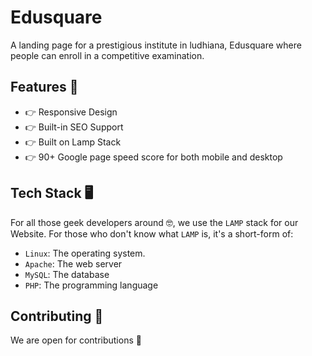 # Edusquare

A landing page for a prestigious institute in ludhiana, Edusquare where people can enroll in a competitive examination.

## Features 🔰

* 👉 Responsive Design
* 👉 Built-in SEO Support
* 👉 Built on Lamp Stack
* 👉 90+ Google page speed score for both mobile and desktop

## Tech Stack 🖥️

For all those geek developers around 🤓, we use the `LAMP` stack for our Website.
For those who don't know what `LAMP` is, it's a short-form of:
* `Linux`: The operating system.
* `Apache`: The web server
* `MySQL`: The database
* `PHP`: The programming language

## Contributing 🤝
We are open for contributions 🤩
